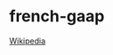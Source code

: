 # french-gaap


[Wikipedia](https://fr.wikipedia.org/wiki/Plan_comptable_g%C3%A9n%C3%A9ral_(France))
